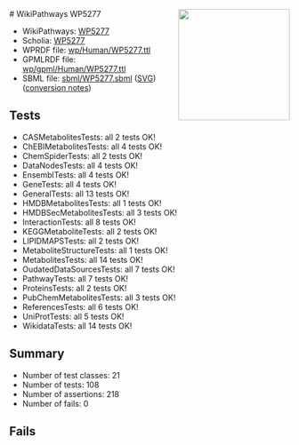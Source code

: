<img style="float: right; width: 200px" src="../logo.png" />
# WikiPathways WP5277

* WikiPathways: [WP5277](https://identifiers.org/wikipathways:WP5277)
* Scholia: [WP5277](https://scholia.toolforge.org/wikipathways/WP5277)
* WPRDF file: [wp/Human/WP5277.ttl](../wp/Human/WP5277.ttl)
* GPMLRDF file: [wp/gpml/Human/WP5277.ttl](../wp/gpml/Human/WP5277.ttl)
* SBML file: [sbml/WP5277.sbml](../sbml/WP5277.sbml) ([SVG](../sbml/WP5277.svg)) ([conversion notes](../sbml/WP5277.txt))

## Tests
* CASMetabolitesTests: all 2 tests OK!
* ChEBIMetabolitesTests: all 4 tests OK!
* ChemSpiderTests: all 2 tests OK!
* DataNodesTests: all 4 tests OK!
* EnsemblTests: all 4 tests OK!
* GeneTests: all 4 tests OK!
* GeneralTests: all 13 tests OK!
* HMDBMetabolitesTests: all 1 tests OK!
* HMDBSecMetabolitesTests: all 3 tests OK!
* InteractionTests: all 8 tests OK!
* KEGGMetaboliteTests: all 2 tests OK!
* LIPIDMAPSTests: all 2 tests OK!
* MetaboliteStructureTests: all 1 tests OK!
* MetabolitesTests: all 14 tests OK!
* OudatedDataSourcesTests: all 7 tests OK!
* PathwayTests: all 7 tests OK!
* ProteinsTests: all 2 tests OK!
* PubChemMetabolitesTests: all 3 tests OK!
* ReferencesTests: all 6 tests OK!
* UniProtTests: all 5 tests OK!
* WikidataTests: all 14 tests OK!


## Summary

* Number of test classes: 21
* Number of tests: 108
* Number of assertions: 218
* Number of fails: 0

## Fails

